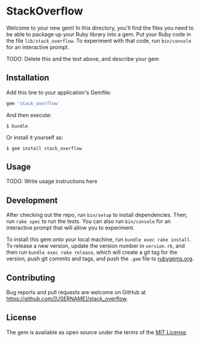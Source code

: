# StackOverflow

Welcome to your new gem! In this directory, you'll find the files you need to be able to package up your Ruby library into a gem. Put your Ruby code in the file `lib/stack_overflow`. To experiment with that code, run `bin/console` for an interactive prompt.

TODO: Delete this and the text above, and describe your gem

## Installation

Add this line to your application's Gemfile:

```ruby
gem 'stack_overflow'
```

And then execute:

    $ bundle

Or install it yourself as:

    $ gem install stack_overflow

## Usage

TODO: Write usage instructions here

## Development

After checking out the repo, run `bin/setup` to install dependencies. Then, run `rake spec` to run the tests. You can also run `bin/console` for an interactive prompt that will allow you to experiment.

To install this gem onto your local machine, run `bundle exec rake install`. To release a new version, update the version number in `version.rb`, and then run `bundle exec rake release`, which will create a git tag for the version, push git commits and tags, and push the `.gem` file to [rubygems.org](https://rubygems.org).

## Contributing

Bug reports and pull requests are welcome on GitHub at https://github.com/[USERNAME]/stack_overflow.

## License

The gem is available as open source under the terms of the [MIT License](https://opensource.org/licenses/MIT).
